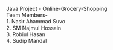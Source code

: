Java Project - Online-Grocery-Shopping
<br>Team Members-
<br>1. Nasir Ahammad Suvo
<br>2. SM Najmul Hossain
<br>3. Robiul Hasan
<br>4. Sudip Mandal